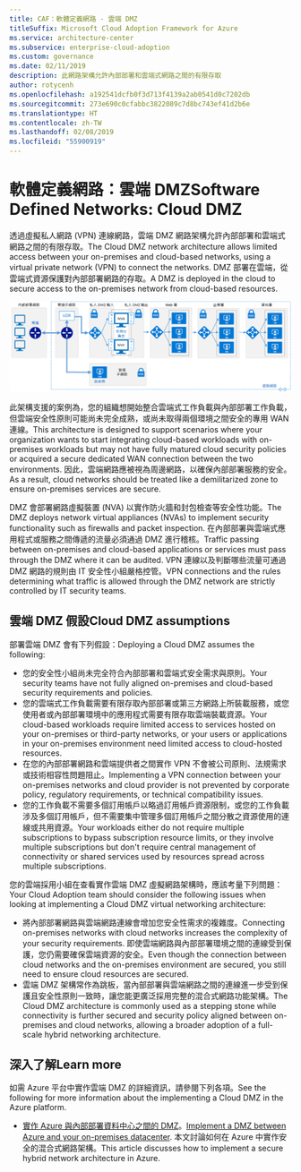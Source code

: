 ```yaml
---
title: CAF：軟體定義網路 - 雲端 DMZ
titleSuffix: Microsoft Cloud Adoption Framework for Azure
ms.service: architecture-center
ms.subservice: enterprise-cloud-adoption
ms.custom: governance
ms.date: 02/11/2019
description: 此網路架構允許內部部署和雲端式網路之間的有限存取
author: rotycenh
ms.openlocfilehash: a192541dcfb0f3d713f4139a2ab0541d0c7202db
ms.sourcegitcommit: 273e690c0cfabbc3822089c7d8bc743ef41d2b6e
ms.translationtype: HT
ms.contentlocale: zh-TW
ms.lasthandoff: 02/08/2019
ms.locfileid: "55900919"
---
```

# <a name="software-defined-networks-cloud-dmz"></a><span data-ttu-id="cc276-103">軟體定義網路：雲端 DMZ</span><span class="sxs-lookup"><span data-stu-id="cc276-103">Software Defined Networks: Cloud DMZ</span></span>

<span data-ttu-id="cc276-104">透過虛擬私人網路 (VPN) 連線網路，雲端 DMZ 網路架構允許內部部署和雲端式網路之間的有限存取。</span><span class="sxs-lookup"><span data-stu-id="cc276-104">The Cloud DMZ network architecture allows limited access between your on-premises and cloud-based networks, using a virtual private network (VPN) to connect the networks.</span></span> <span data-ttu-id="cc276-105">DMZ 部署在雲端，從雲端式資源保護對內部部署網路的存取。</span><span class="sxs-lookup"><span data-stu-id="cc276-105">A DMZ is deployed in the cloud to secure access to the on-premises network from cloud-based resources.</span></span>

![安全混合式網路架構](../../../reference-architectures/dmz/images/dmz-private.png)

<span data-ttu-id="cc276-107">此架構支援的案例為，您的組織想開始整合雲端式工作負載與內部部署工作負載，但雲端安全性原則可能尚未完全成熟，或尚未取得兩個環境之間安全的專用 WAN 連線。</span><span class="sxs-lookup"><span data-stu-id="cc276-107">This architecture is designed to support scenarios where your organization wants to start integrating cloud-based workloads with on-premises workloads but may not have fully matured cloud security policies or acquired a secure dedicated WAN connection between the two environments.</span></span> <span data-ttu-id="cc276-108">因此，雲端網路應被視為周邊網路，以確保內部部署服務的安全。</span><span class="sxs-lookup"><span data-stu-id="cc276-108">As a result, cloud networks should be treated like a demilitarized zone to ensure on-premises services are secure.</span></span>

<span data-ttu-id="cc276-109">DMZ 會部署網路虛擬裝置 (NVA) 以實作防火牆和封包檢查等安全性功能。</span><span class="sxs-lookup"><span data-stu-id="cc276-109">The DMZ deploys network virtual appliances (NVAs) to implement security functionality such as firewalls and packet inspection.</span></span> <span data-ttu-id="cc276-110">在內部部署與雲端式應用程式或服務之間傳遞的流量必須通過 DMZ 進行稽核。</span><span class="sxs-lookup"><span data-stu-id="cc276-110">Traffic passing between on-premises and cloud-based applications or services must pass through the DMZ where it can be audited.</span></span> <span data-ttu-id="cc276-111">VPN 連線以及判斷哪些流量可通過 DMZ 網路的規則由 IT 安全性小組嚴格控管。</span><span class="sxs-lookup"><span data-stu-id="cc276-111">VPN connections and the rules determining what traffic is allowed through the DMZ network are strictly controlled by IT security teams.</span></span>

## <a name="cloud-dmz-assumptions"></a><span data-ttu-id="cc276-112">雲端 DMZ 假設</span><span class="sxs-lookup"><span data-stu-id="cc276-112">Cloud DMZ assumptions</span></span>

<span data-ttu-id="cc276-113">部署雲端 DMZ 會有下列假設：</span><span class="sxs-lookup"><span data-stu-id="cc276-113">Deploying a Cloud DMZ assumes the following:</span></span>

- <span data-ttu-id="cc276-114">您的安全性小組尚未完全符合內部部署和雲端式安全需求與原則。</span><span class="sxs-lookup"><span data-stu-id="cc276-114">Your security teams have not fully aligned on-premises and cloud-based security requirements and policies.</span></span>
- <span data-ttu-id="cc276-115">您的雲端式工作負載需要有限存取內部部署或第三方網路上所裝載服務，或您使用者或內部部署環境中的應用程式需要有限存取雲端裝載資源。</span><span class="sxs-lookup"><span data-stu-id="cc276-115">Your cloud-based workloads require limited access to services hosted on your on-premises or third-party networks, or your users or applications in your on-premises environment need limited access to cloud-hosted resources.</span></span>
- <span data-ttu-id="cc276-116">在您的內部部署網路和雲端提供者之間實作 VPN 不會被公司原則、法規需求或技術相容性問題阻止。</span><span class="sxs-lookup"><span data-stu-id="cc276-116">Implementing a VPN connection between your on-premises networks and cloud provider is not prevented by corporate policy, regulatory requirements, or technical compatibility issues.</span></span>
- <span data-ttu-id="cc276-117">您的工作負載不需要多個訂用帳戶以略過訂用帳戶資源限制，或您的工作負載涉及多個訂用帳戶，但不需要集中管理多個訂用帳戶之間分散之資源使用的連線或共用資源。</span><span class="sxs-lookup"><span data-stu-id="cc276-117">Your workloads either do not require multiple subscriptions to bypass subscription resource limits, or they involve multiple subscriptions but don't require central management of connectivity or shared services used by resources spread across multiple subscriptions.</span></span>

<span data-ttu-id="cc276-118">您的雲端採用小組在查看實作雲端 DMZ 虛擬網路架構時，應該考量下列問題：</span><span class="sxs-lookup"><span data-stu-id="cc276-118">Your Cloud Adoption team should consider the following issues when looking at implementing a Cloud DMZ virtual networking architecture:</span></span>

- <span data-ttu-id="cc276-119">將內部部署網路與雲端網路連線會增加您安全性需求的複雜度。</span><span class="sxs-lookup"><span data-stu-id="cc276-119">Connecting on-premises networks with cloud networks increases the complexity of your security requirements.</span></span> <span data-ttu-id="cc276-120">即使雲端網路與內部部署環境之間的連線受到保護，您仍需要確保雲端資源的安全。</span><span class="sxs-lookup"><span data-stu-id="cc276-120">Even though the connection between cloud networks and the on-premises environment are secured, you still need to ensure cloud resources are secured.</span></span>
- <span data-ttu-id="cc276-121">雲端 DMZ 架構常作為跳板，當內部部署與雲端網路之間的連線進一步受到保護且安全性原則一致時，讓您能更廣泛採用完整的混合式網路功能架構。</span><span class="sxs-lookup"><span data-stu-id="cc276-121">The Cloud DMZ architecture is commonly used as a stepping stone while connectivity is further secured and security policy aligned between on-premises and cloud networks, allowing a broader adoption of a full-scale hybrid networking architecture.</span></span>

## <a name="learn-more"></a><span data-ttu-id="cc276-122">深入了解</span><span class="sxs-lookup"><span data-stu-id="cc276-122">Learn more</span></span>

<span data-ttu-id="cc276-123">如需 Azure 平台中實作雲端 DMZ 的詳細資訊，請參閱下列各項。</span><span class="sxs-lookup"><span data-stu-id="cc276-123">See the following for more information about the implementing a Cloud DMZ in the Azure platform.</span></span>

- <span data-ttu-id="cc276-124">[實作 Azure 與內部部署資料中心之間的 DMZ](../../../reference-architectures/dmz/secure-vnet-hybrid.md)。</span><span class="sxs-lookup"><span data-stu-id="cc276-124">[Implement a DMZ between Azure and your on-premises datacenter](../../../reference-architectures/dmz/secure-vnet-hybrid.md).</span></span> <span data-ttu-id="cc276-125">本文討論如何在 Azure 中實作安全的混合式網路架構。</span><span class="sxs-lookup"><span data-stu-id="cc276-125">This article discusses how to implement a secure hybrid network architecture in Azure.</span></span>
